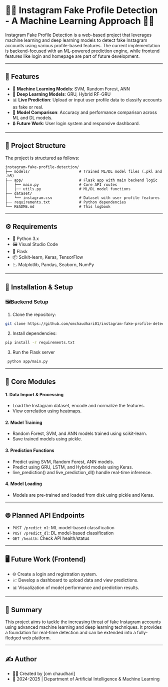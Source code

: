 # 🕵️‍♂️ Instagram Fake Profile Detection - A Machine Learning Approach 🕵️‍♂️

Instagram Fake Profile Detection is a web-based project that leverages machine learning and deep learning models to detect fake Instagram accounts using various profile-based features. The current implementation is backend-focused with an ML-powered prediction engine, while frontend features like login and homepage are part of future development.

---

## 🌟 Features

- 🧠 **Machine Learning Models**: SVM, Random Forest, ANN
- 🤖 **Deep Learning Models**: GRU, Hybrid RF-GRU
- 📊 **Live Prediction**: Upload or input user profile data to classify accounts as fake or real.
- 🧪 **Model Comparison**: Accuracy and performance comparison across ML and DL models.
- 🔒 **Future Work**: User login system and responsive dashboard.

---
## 📂 Project Structure

The project is structured as follows:

```
instagram-fake-profile-detection/
├── models/                      # Trained ML/DL model files (.pkl and .h5)
├── app/                         # Flask app with main backend logic
│   ├── main.py                  # Core API routes
│   ├── utils.py                 # ML/DL model functions
├── dataset/
│   └── instagram.csv            # Dataset with user profile features
├── requirements.txt             # Python dependencies
└── README.md                    # This logbook
```

---

## ⚙️ Requirements

- 🐍 Python 3.x
- 🖼️ Visual Studio Code
- 🧪 Flask
- 📦 Scikit-learn, Keras, TensorFlow
- 📉 Matplotlib, Pandas, Seaborn, NumPy

 ---

## 🚀 Installation & Setup

### 🖼️Backend Setup
1. Clone the repository:

  ```bash
  git clone https://github.com/omchaudhari01/instagram-fake-profile-detection.git
  ```

2. Install dependencies:
  ```bash
  pip install -r requirements.txt
  ```

3. Run the Flask server
  ```bash
   python app/main.py
  ```

 ---

## 📌 Core Modules
#### 1. **Data Import & Processing**
   
- Load the Instagram dataset, encode and normalize the features.
- View correlation using heatmaps.


#### 2. **Model Training**

- Random Forest, SVM, and ANN models trained using scikit-learn.
- Save trained models using pickle.

#### 3. **Prediction Functions**

- Predict using SVM, Random Forest, ANN models.
- Predict using GRU, LSTM, and Hybrid models using Keras.
- live_prediction() and live_prediction_dl() handle real-time inference.

#### 4. **Model Loading**

- Models are pre-trained and loaded from disk using pickle and Keras.

 ---
## 🌐 Planned API Endpoints

- `POST /predict_ml`: ML model-based classification
- `POST /predict_dl`: DL model-based classification
- `GET /health`: Check API health/status

---

## 🖥️ Future Work (Frontend)

- 🌐 Create a login and registration system.
- 📈 Develop a dashboard to upload data and view predictions.
- 📊 Visualization of model performance and prediction results.

---

## 📖 Summary

This project aims to tackle the increasing threat of fake Instagram accounts using advanced machine learning and deep learning techniques. It provides a foundation for real-time detection and can be extended into a fully-fledged web platform.

---

## ✍️ Author

- 👨‍💻 Created by [om chaudhari]
- 📅 2024-2025 | Department of Artificial Intelligence & Machine Learning
